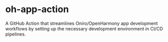 # oh-app-action
A GitHub Action that streamlines Oniro/OpenHarmony app development workflows by setting up the necessary development environment in CI/CD pipelines.
